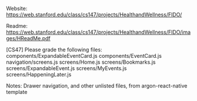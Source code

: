 Website:
https://web.stanford.edu/class/cs147/projects/HealthandWellness/FIDO/

Readme:
https://web.stanford.edu/class/cs147/projects/HealthandWellness/FIDO/images/HReadMe.pdf

[CS47] Please grade the following files:
components/ExpandableEventCard.js
components/EventCard.js
navigation/screens.js
screens/Home.js
screens/Bookmarks.js
screens/ExpandableEvent.js
screens/MyEvents.js
screens/HappeningLater.js

Notes:
Drawer navigation, and other unlisted files, from argon-react-native template
